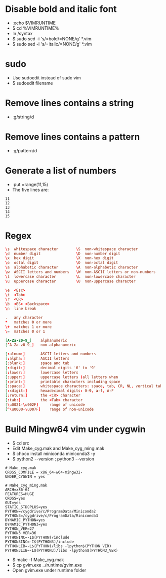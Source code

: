Disable bold and italic font
=====
* :echo $VIMRUNTIME
* $ cd %VIMRUNTIME%
* In /syntax
* $ sudo sed -i 's/=bold/=NONE/g' \*.vim
* $ sudo sed -i 's/=italic/=NONE/g' \*.vim

sudo
=====
* Use sudoedit instead of sudo vim
* $ sudoedit filename

Remove lines contains a string
====
* :g/string/d

Remove lines contains a pattern
====
* :g/pattern/d

Generate a list of numbers
=====
* :put =range(11,15)
* The five lines are:
```vim
11
12
13
14
15
```

Regex
=====
```conf
\s  whitespace character        \S  non-whitespace character
\d  number digit                \D  non-number digit
\x  hex digit	                \X  non-hex digit
\o  octal digit	                \O  non-octal digit
\a  alphabetic character        \A  non-alphabetic character
\w  ASCII letters and numbers   \W  non-ASCII letters or non-numbers
\l  lowercase character         \L  non-lowercase character
\u  uppercase character         \U  non-uppercase character

\e  <Esc>
\t  <Tab>
\r  <CR>
\b  <BS> <Backspace>
\n  line break

.   any character
*   matches 0 or more
\+  matches 1 or more
\=  matches 0 or 1

[A-Za-z0-9_]    alphanumeric
[^A-Za-z0-9_]   non-alphanumeric

[:alnum:]       ASCII letters and numbers
[:alpha:]       ASCII letters
[:blank:]       space and tab
[:digit:]       decimal digits '0' to '9'
[:lower:]       lowercase letters
[:upper:]       uppercase letters (all letters when
[:print:]       printable characters including space
[:space:]       whitespace characters: space, tab, CR, NL, vertical tab
[:xdigit:]      hexadecimal digits: 0-9, a-f, A-F
[:return:]      the <CR> character
[:tab:]         the <Tab> character
[\u0021-\u002F]     range of unicode
[^\u0000-\u007F]    range of non-unicode
```

Build Mingw64 vim under cygwin
=====
* $ cd src
* Edit Make\_cyg.mak and Make\_cyg\_ming.mak
* $ choco install miniconda miniconda3 -y
* $ python2 --version ; python3 --version
```make
# Make_cyg.mak
CROSS_COMPILE = x86_64-w64-mingw32-
UNDER_CYGWIN = yes

# Make_cyg_ming.mak
ARCH=x86-64
FEATURES=HUGE
CROSS=yes
GUI=yes
STATIC_STDCPLUS=yes
PYTHON=/cygdrive/c/ProgramData/Miniconda2
PYTHON3=/cygdrive/c/ProgramData/Miniconda3
DYNAMIC_PYTHON=yes
DYNAMIC_PYTHON3=yes
PYTHON_VER=27
PYTHON3_VER=36
PYTHONINC=-I$(PYTHON)/include
PYTHON3INC=-I$(PYTHON3)/include
PYTHONLIB=-L$(PYTHON)/libs -lpython$(PYTHON_VER)
PYTHON3LIB=-L$(PYTHON3)/libs -lpython$(PYTHON3_VER)
```
* $ make -f Make\_cyg.mak
* $ cp gvim.exe ../runtime/gvim.exe
* Open gvim.exe under runtime folder
